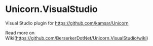 # Unicorn.VisualStudio
Visual Studio plugin for https://github.com/kamsar/Unicorn

Read more on Wiki(https://github.com/BerserkerDotNet/Unicorn.VisualStudio/wiki)
